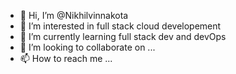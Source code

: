 - 👋 Hi, I’m @Nikhilvinnakota
- 👀 I’m interested in full stack cloud developement
- 🌱 I’m currently learning full stack dev and devOps
- 💞️ I’m looking to collaborate on ...
- 📫 How to reach me ...

<!---
Nikhilvinnakota/Nikhilvinnakota is a ✨ special ✨ repository because its `README.md` (this file) appears on your GitHub profile.
You can click the Preview link to take a look at your changes.
--->
